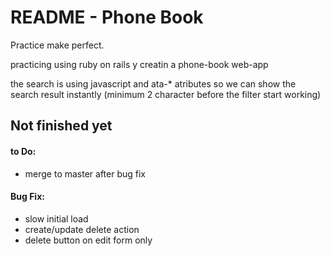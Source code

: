 # README - Phone Book

Practice make perfect.

practicing using ruby on rails y creatin a phone-book web-app

the search is using javascript and ata-* atributes so we can show the
search result instantly (minimum 2 character before the filter start working)

## Not finished yet
#### to Do:
- merge to master after bug fix

#### Bug Fix:
- slow initial load
- create/update delete action
- delete button on edit form only
